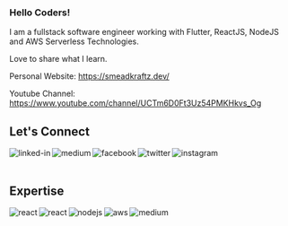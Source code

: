 ### Hello Coders!

I am a fullstack software engineer working with Flutter, ReactJS, NodeJS and AWS Serverless Technologies.

Love to share what I learn.

Personal Website: https://smeadkraftz.dev/

Youtube Channel: https://www.youtube.com/channel/UCTm6D0Ft3Uz54PMKHkvs_Og

## Let's Connect

[<img align="left" alt="linked-in" src="https://img.shields.io/badge/linkedin-%230077B5.svg?&style=for-the-badge&logo=linkedin&logoColor=white" />](https://www.linkedin.com/in/dimaswibowo)

[<img align="left" alt="medium" src="https://img.shields.io/badge/medium-%2312100E.svg?&style=for-the-badge&logo=medium&logoColor=white" />](https://dimaswibowo.medium.com/)

[<img align="left" alt="facebook" src="https://img.shields.io/badge/facebook-%231877F2.svg?&style=for-the-badge&logo=facebook&logoColor=white" />](https://www.facebook.com/daemswibowo/)

[<img align="left" alt="twitter" src="https://img.shields.io/badge/twitter-%231DA1F2.svg?&style=for-the-badge&logo=twitter&logoColor=white" />](https://x.com/daemswibowo)

[<img align="left" alt="instagram" src="https://img.shields.io/badge/twitter-%231DA1F2.svg?&style=for-the-badge&logo=twitter&logoColor=white" />](https://instagram.com/webowo.dev)

<br>
<br>

## Expertise

<img align="left" alt="react" src="https://img.shields.io/badge/Flutter-%2302569B.svg?style=for-the-badge&logo=Flutter&logoColor=white" />
<img align="left" alt="react" src="https://img.shields.io/badge/react%20-%2320232a.svg?&style=for-the-badge&logo=react&logoColor=%2361DAFB" />
<img align="left" alt="nodejs" src="https://img.shields.io/badge/node.js%20-%2343853D.svg?&style=for-the-badge&logo=node.js&logoColor=white" />
<img align="left" alt="aws" src="https://img.shields.io/badge/Amazon%20AWS-%23232F3E?logo=amazon-aws&logoColor=white&style=for-the-badge" />
<img align="left" alt="medium" src="https://img.shields.io/badge/postgres-%23316192.svg?&style=for-the-badge&logo=postgresql&logoColor=white" />
<br>
<br>
